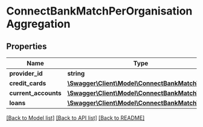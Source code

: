 # ConnectBankMatchPerOrganisationAggregation

## Properties
Name | Type | Description | Notes
------------ | ------------- | ------------- | -------------
**provider_id** | **string** |  | [optional] 
**credit_cards** | [**\Swagger\Client\Model\ConnectBankMatchTotals**](ConnectBankMatchTotals.md) |  | [optional] 
**current_accounts** | [**\Swagger\Client\Model\ConnectBankMatchTotals**](ConnectBankMatchTotals.md) |  | [optional] 
**loans** | [**\Swagger\Client\Model\ConnectBankMatchTotals**](ConnectBankMatchTotals.md) |  | [optional] 

[[Back to Model list]](../../README.md#documentation-for-models) [[Back to API list]](../../README.md#documentation-for-api-endpoints) [[Back to README]](../../README.md)

